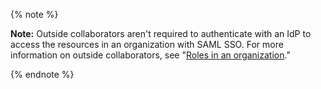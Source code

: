 {% note %}

**Note:** Outside collaborators aren't required to authenticate with an IdP to access the resources in an organization with SAML SSO. For more information on outside collaborators, see "[Roles in an organization](/organizations/managing-peoples-access-to-your-organization-with-roles/roles-in-an-organization#outside-collaborators)."

{% endnote %}
